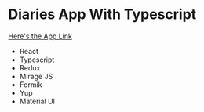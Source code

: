 # Diaries App With Typescript

[Here's the App Link](https://usama-diaries-app.netlify.app/)


* React
* Typescript
* Redux
* Mirage JS
* Formik
* Yup
* Material UI
